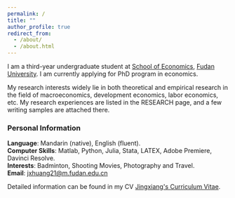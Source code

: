 ```yaml
---
permalink: /
title: ""
author_profile: true
redirect_from: 
  - /about/
  - /about.html
---
```


I am a third-year undergraduate student at [School of Economics](https://econ.fudan.edu.cn/), [Fudan University](https://www.fudan.edu.cn). I am currently applying for PhD program in economics.  

My research interests widely lie in both theoretical and empirical research in the field of macroeconomics, development economics, labor economics, etc. My research experiences are listed in the RESEARCH page, and a few writing samples are attached there.


### Personal Information

**Language**: Mandarin (native), English (fluent).  
**Computer Skills**: Matlab, Python, Julia, Stata, LATEX, Adobe Premiere, Davinci Resolve.  
**Interests**: Badminton, Shooting Movies, Photography and Travel.  
**Email**: <jxhuang21@m.fudan.edu.cn>

Detailed information can be found in my CV [Jingxiang's Curriculum Vitae](../assets/HJX_CV.pdf).